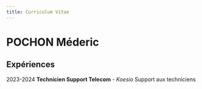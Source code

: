 ```yaml
---
title: Curriculum Vitae
---
```


# POCHON Méderic

## Expériences

2023-2024   **Technicien Support Telecom** - *Koesio*
            Support aux techniciens
